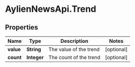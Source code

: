 # AylienNewsApi.Trend

## Properties
Name | Type | Description | Notes
------------ | ------------- | ------------- | -------------
**value** | **String** | The value of the trend | [optional] 
**count** | **Integer** | The count of the trend | [optional] 


